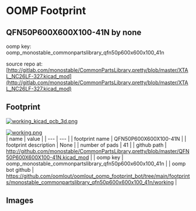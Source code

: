 # OOMP Footprint  
## QFN50P600X600X100-41N  by none  
  
oomp key: oomp_monostable_commonpartslibrary_qfn50p600x600x100_41n  
  
source repo at: [http://gitlab.com/monostable/CommonPartsLibrary.pretty/blob/master/XTAL_NC26LF-327.kicad_mod](http://gitlab.com/monostable/CommonPartsLibrary.pretty/blob/master/XTAL_NC26LF-327.kicad_mod)  
## Footprint  
  
[![working_kicad_pcb_3d.png](working_kicad_pcb_3d_600.png)](working_kicad_pcb_3d.png)  
  
[![working.png](working_600.png)](working.png)  
| name | value | 
| --- | --- | 
| footprint name | QFN50P600X600X100-41N | 
| footprint description | None | 
| number of pads | 41 | 
| github path | http://github.com/monostable/CommonPartsLibrary.pretty/blob/master/QFN50P600X600X100-41N.kicad_mod | 
| oomp key | oomp_monostable_commonpartslibrary_qfn50p600x600x100_41n | 
| oomp bot github | https://github.com/oomlout/oomlout_oomp_footprint_bot/tree/main/footprints/monostable_commonpartslibrary_qfn50p600x600x100_41n/working | 
## Images  
